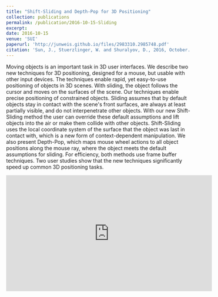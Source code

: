 ```yaml
---
title: "Shift-Sliding and Depth-Pop for 3D Positioning"
collection: publications
permalink: /publication/2016-10-15-Sliding
excerpt:
date: 2016-10-15
venue: 'SUI'
paperurl: 'http://junweis.github.io/files/2983310.2985748.pdf'
citation: 'Sun, J., Stuerzlinger, W. and Shuralyov, D., 2016, October. Shift-sliding and depth-pop for 3D positioning. In Proceedings of the 2016 Symposium on Spatial User Interaction (pp. 69-78).'
---
```

Moving objects is an important task in 3D user interfaces. We describe two new techniques for 3D positioning, designed for a mouse, but usable with other input devices. The techniques enable rapid, yet easy-to-use positioning of objects in 3D scenes. With sliding, the object follows the cursor and moves on the surfaces of the scene. Our techniques enable precise positioning of constrained objects. Sliding assumes that by default objects stay in contact with the scene's front surfaces, are always at least partially visible, and do not interpenetrate other objects. With our new Shift-Sliding method the user can override these default assumptions and lift objects into the air or make them collide with other objects. Shift-Sliding uses the local coordinate system of the surface that the object was last in contact with, which is a new form of context-dependent manipulation. We also present Depth-Pop, which maps mouse wheel actions to all object positions along the mouse ray, where the object meets the default assumptions for sliding. For efficiency, both methods use frame buffer techniques. Two user studies show that the new techniques significantly speed up common 3D positioning tasks.

<iframe width="560" height="315" src="https://www.youtube.com/embed/u18AedgfT8A" title="YouTube video player" frameborder="0" allow="accelerometer; autoplay; clipboard-write; encrypted-media; gyroscope; picture-in-picture" allowfullscreen></iframe>
